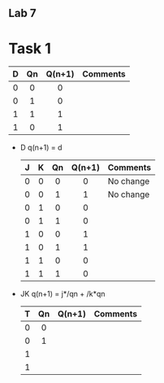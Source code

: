 ## Lab 7
# Task 1


| **D** | **Qn** | **Q(n+1)** | **Comments** |     
   | :-: | :-: | :-: | :-- |
   | 0 | 0 | 0 |  |
   | 0 | 1 | 0 |  |
   | 1 | 1 | 1 |  |
   | 1 | 0 | 1 |  |
- D q(n+1) = d 

   | **J** | **K** | **Qn** | **Q(n+1)** | **Comments** |
   | :-: | :-: | :-: | :-: | :-- |
   | 0 | 0 | 0 | 0 | No change |
   | 0 | 0 | 1 | 1 | No change |
   | 0 | 1 | 0 | 0 |  |
   | 0 | 1 | 1 | 0 |  |
   | 1 | 0 | 0 | 1 |  |
   | 1 | 0 | 1 | 1 |  |
   | 1 | 1 | 0 | 0 |  |
   | 1 | 1 | 1 | 0 |  |
- JK q(n+1) = j*/qn + /k*qn

   | **T** | **Qn** | **Q(n+1)** | **Comments** |
   | :-: | :-: | :-: | :-- |
   | 0 | 0 |  |  |
   | 0 | 1 |  |  |
   | 1 |  |  |  |
   | 1 |  |  |  |